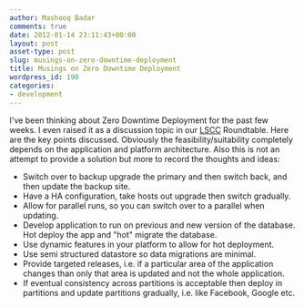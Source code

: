 ```yaml
---
author: Mashooq Badar
comments: true
date: 2012-01-14 23:11:43+00:00
layout: post
asset-type: post
slug: musings-on-zero-downtime-deployment
title: Musings on Zero Downtime Deployment
wordpress_id: 190
categories:
- development
---
```


I've been thinking about Zero Downtime Deployment for the past few weeks. I even raised it as a discussion topic in our [LSCC](http://www.meetup.com/london-software-craftsmanship/) Roundtable. Here are the key points discussed. Obviously the feasibility/suitability completely depends on the application and platform architecture. Also this is not an attempt to provide a solution but more to record the thoughts and ideas:

  * Switch over to backup upgrade the primary and then switch back, and then update the backup site.
  * Have a HA configuration, take hosts out upgrade then switch gradually.
  * Allow for parallel runs, so you can switch over to a parallel when updating.
  * Develop application to run on previous and new version of the database. Hot deploy the app and "hot" migrate the database.
  * Use dynamic features in your platform to allow for hot deployment.
  * Use semi structured datastore so data migrations are minimal.
  * Provide targeted releases, i.e. if a particular area of the application changes than only that area is updated and not the whole application.
  * If eventual consistency across partitions is acceptable then deploy in partitions and update partitions gradually, i.e. like Facebook, Google etc.



